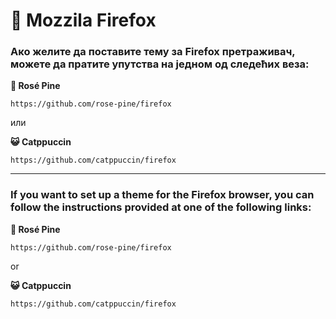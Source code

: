 # 🦊 Mozzila Firefox

### Ако желите да поставите тему за Firefox претраживач, можете да пратите упутства на једном од следећих веза:

**🌹 Rosé Pine**

```
https://github.com/rose-pine/firefox
```

или

**😺 Catppuccin**
```
https://github.com/catppuccin/firefox
```


---

### If you want to set up a theme for the Firefox browser, you can follow the instructions provided at one of the following links:

**🌹 Rosé Pine**

```
https://github.com/rose-pine/firefox
```

or

**😺 Catppuccin**
```
https://github.com/catppuccin/firefox
```
